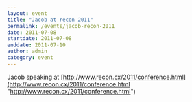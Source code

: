 ```yaml
---
layout: event
title: "Jacob at recon 2011"
permalink: /events/jacob-recon-2011
date: 2011-07-08
startdate: 2011-07-08
enddate: 2011-07-10
author: admin
category: event
---
```


Jacob speaking at [http://www.recon.cx/2011/conference.html](http://www.recon.cx/2011/conference.html "http://www.recon.cx/2011/conference.html")

